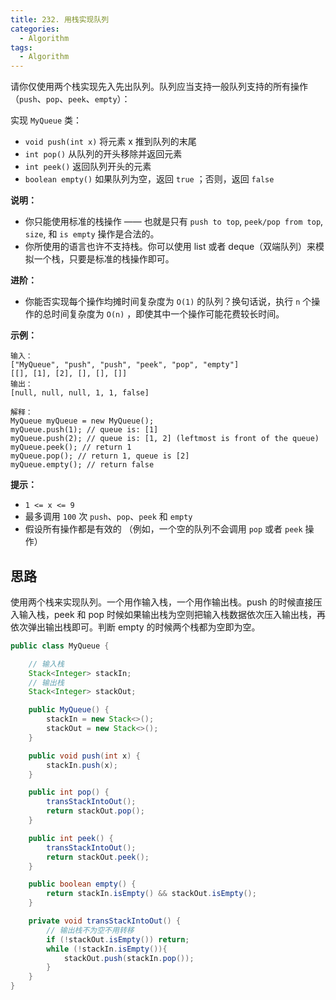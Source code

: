 ```yaml
---
title: 232. 用栈实现队列
categories:
  - Algorithm
tags:
  - Algorithm
---
```


请你仅使用两个栈实现先入先出队列。队列应当支持一般队列支持的所有操作（`push`、`pop`、`peek`、`empty`）：

实现 `MyQueue` 类：

- `void push(int x)` 将元素 x 推到队列的末尾
- `int pop()` 从队列的开头移除并返回元素
- `int peek()` 返回队列开头的元素
- `boolean empty()` 如果队列为空，返回 `true` ；否则，返回 `false`

**说明：**

- 你只能使用标准的栈操作 —— 也就是只有 `push to top`, `peek/pop from top`, `size`, 和 `is empty` 操作是合法的。
- 你所使用的语言也许不支持栈。你可以使用 list 或者 deque（双端队列）来模拟一个栈，只要是标准的栈操作即可。

**进阶：**

- 你能否实现每个操作均摊时间复杂度为 `O(1)` 的队列？换句话说，执行 `n` 个操作的总时间复杂度为 `O(n)` ，即使其中一个操作可能花费较长时间。

**示例：**

```
输入：
["MyQueue", "push", "push", "peek", "pop", "empty"]
[[], [1], [2], [], [], []]
输出：
[null, null, null, 1, 1, false]

解释：
MyQueue myQueue = new MyQueue();
myQueue.push(1); // queue is: [1]
myQueue.push(2); // queue is: [1, 2] (leftmost is front of the queue)
myQueue.peek(); // return 1
myQueue.pop(); // return 1, queue is [2]
myQueue.empty(); // return false
```

**提示：**

- `1 <= x <= 9`
- 最多调用 `100` 次 `push`、`pop`、`peek` 和 `empty`
- 假设所有操作都是有效的 （例如，一个空的队列不会调用 `pop` 或者 `peek` 操作）

## 思路

使用两个栈来实现队列。一个用作输入栈，一个用作输出栈。push 的时候直接压入输入栈，peek 和 pop 时候如果输出栈为空则把输入栈数据依次压入输出栈，再依次弹出输出栈即可。判断 empty 的时候两个栈都为空即为空。

```java
public class MyQueue {

    // 输入栈
    Stack<Integer> stackIn;
    // 输出栈
    Stack<Integer> stackOut;

    public MyQueue() {
        stackIn = new Stack<>();
        stackOut = new Stack<>();
    }

    public void push(int x) {
        stackIn.push(x);
    }

    public int pop() {
        transStackIntoOut();
        return stackOut.pop();
    }

    public int peek() {
        transStackIntoOut();
        return stackOut.peek();
    }

    public boolean empty() {
        return stackIn.isEmpty() && stackOut.isEmpty();
    }

    private void transStackIntoOut() {
        // 输出栈不为空不用转移
        if (!stackOut.isEmpty()) return;
        while (!stackIn.isEmpty()){
            stackOut.push(stackIn.pop());
        }
    }
}
```

